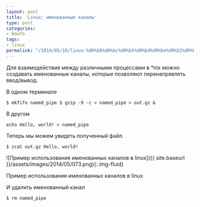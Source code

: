 ```yaml
---
layout: post
title: 'Linux: именованные каналы'
type: post
categories:
- HowTo
tags:
- linux
permalink: "/2014/05/10/linux-%d0%b8%d0%bc%d0%b5%d0%bd%d0%be%d0%b2%d0%b0%d0%bd%d0%bd%d1%8b%d0%b5-%d0%ba%d0%b0%d0%bd%d0%b0%d0%bb%d1%8b/"
---
```

Для взаимодействия между различными процессами в *nix можно создавать именованные каналы, которые позволяют перенапрявлять ввод/вывод.

В одном терминале

```
$ mkfifo named_pipe $ gzip -9 -c < named_pipe > out.gz &
```

В другом

```
echo Hello, world! > named_pipe
```

Теперь мы можем увидеть полученный файл.

```
$ zcat out.gz Hello, world!
```

![Пример использования именованных каналов в linux]({{ site.baseurl }}/assets/images/2014/05/073.png){:.img-fluid}

Пример использования именованных каналов в linux

И удалить именованный канал

```
$ rm named_pipe
```
